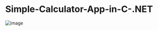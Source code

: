 # Simple-Calculator-App-in-C-.NET

![image](https://github.com/user-attachments/assets/7928e250-9a96-458f-a07c-d48fe58efe49)
